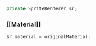 ```cpp
private SpriteRenderer sr;
```




### [[Material]]
```cpp
sr.material = originalMaterial;
```